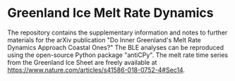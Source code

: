 # Greenland Ice Melt Rate Dynamics
The repository contains the supplementary information and notes to further materials for the arXiv publication "Do Inner Greenland's Melt Rate Dynamics Approach Coastal Ones?" The BLE analyses can be reproduced using the open-source Python package "antiCPy". The melt rate time series from the Greenland Ice Sheet are freely available at https://www.nature.com/articles/s41586-018-0752-4#Sec14.